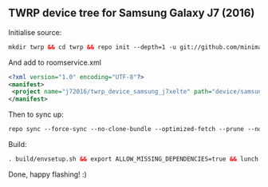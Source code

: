 ## TWRP device tree for Samsung Galaxy J7 (2016)

Initialise source:
```xml
mkdir twrp && cd twrp && repo init --depth=1 -u git://github.com/minimal-manifest-twrp/platform_manifest_twrp_omni.git -b twrp-9.0 && mkdir .repo/local_manifests/ && nano .repo/local_manifests/roomservice.xml
```
And add to roomservice.xml
```xml
<?xml version="1.0" encoding="UTF-8"?>
<manifest>
 <project name="j72016/twrp_device_samsung_j7xelte" path="device/samsung/j7xelte" remote="github" revision="android-9.0" />
</manifest>
```
Then to sync up:
```xml
repo sync --force-sync --no-clone-bundle --optimized-fetch --prune --no-tags -j4
```
Build:
```xml
. build/envsetup.sh && export ALLOW_MISSING_DEPENDENCIES=true && lunch omni_j7xelte-eng && mka recoveryimage
```
Done, happy flashing! :)
